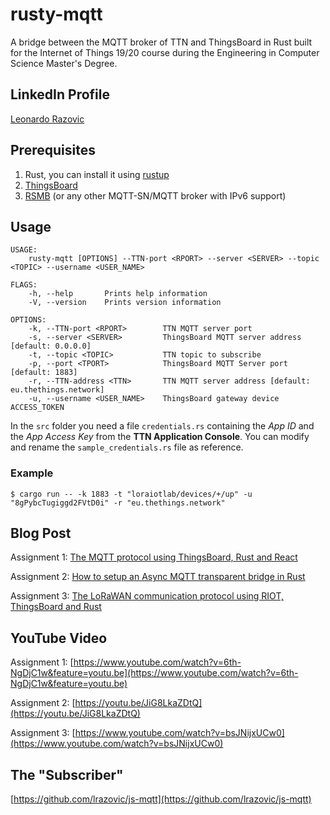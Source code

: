 # rusty-mqtt

A bridge between the MQTT broker of TTN and ThingsBoard in Rust built for the Internet of Things 19/20 course during the Engineering in Computer Science Master's Degree. 

## LinkedIn Profile

[Leonardo Razovic](https://www.linkedin.com/in/leonardo-razovic-4b20b1121/)

## Prerequisites

1. Rust, you can install it using [rustup](https://rustup.rs/)
2. [ThingsBoard](https://thingsboard.io/docs/user-guide/install/installation-options/)
3. [RSMB](https://github.com/eclipse/mosquitto.rsmb) (or any other MQTT-SN/MQTT broker with IPv6 support)

## Usage

```
USAGE:
    rusty-mqtt [OPTIONS] --TTN-port <RPORT> --server <SERVER> --topic <TOPIC> --username <USER_NAME>

FLAGS:
    -h, --help       Prints help information
    -V, --version    Prints version information

OPTIONS:
    -k, --TTN-port <RPORT>        TTN MQTT server port
    -s, --server <SERVER>         ThingsBoard MQTT server address [default: 0.0.0.0]
    -t, --topic <TOPIC>           TTN topic to subscribe
    -p, --port <TPORT>            ThingsBoard MQTT Server port [default: 1883]
    -r, --TTN-address <TTN>       TTN MQTT server address [default: eu.thethings.network]
    -u, --username <USER_NAME>    ThingsBoard gateway device ACCESS_TOKEN
```
In the `src` folder you need a file `credentials.rs` containing the *App ID* and the *App Access Key* from the **TTN Application Console**. You can modify and rename the `sample_credentials.rs` file as reference.

### Example

```
$ cargo run -- -k 1883 -t "loraiotlab/devices/+/up" -u "8gPybcTugiggd2FVtD0i" -r "eu.thethings.network"
```

## Blog Post

Assignment 1: [The MQTT protocol using ThingsBoard, Rust and React](https://medium.com/@LRazovic/mqtt-protocol-using-thingsboard-rust-and-react-9f0434bd206e)

Assignment 2: [How to setup an Async MQTT transparent bridge in Rust](https://medium.com/@LRazovic/how-to-setup-an-async-mqtt-transparent-bridge-in-rust-4614ad705138)

Assignment 3: [The LoRaWAN communication protocol using RIOT, ThingsBoard and Rust](https://medium.com/@LRazovic/the-lorawan-communication-protocol-using-riot-thingsboard-and-rust-bebe76b20177)

## YouTube Video

Assignment 1: [https://www.youtube.com/watch?v=6th-NgDjC1w&feature=youtu.be](https://www.youtube.com/watch?v=6th-NgDjC1w&feature=youtu.be)

Assignment 2: [https://youtu.be/JiG8LkaZDtQ](https://youtu.be/JiG8LkaZDtQ)

Assignment 3: [https://www.youtube.com/watch?v=bsJNijxUCw0](https://www.youtube.com/watch?v=bsJNijxUCw0)

## The "Subscriber"

[https://github.com/lrazovic/js-mqtt](https://github.com/lrazovic/js-mqtt)
